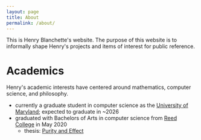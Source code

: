 ```yaml
---
layout: page
title: About
permalink: /about/
---
```


This is Henry Blanchette's website.
The purpose of this website is to informally shape Henry's projects and items of interest for public reference.
<!-- The primary topics covered here are: programming languages, computaric logic, mathematics, philosophy, evolution, game theory, game design. -->

# Academics

Henry's academic interests have centered around mathematics, computer science, and philosophy.

- currently a graduate student in computer science as the [University of Maryland](https://umd.edu); expected to graduate in ~2026
- graduated with Bachelors of Arts in computer science from [Reed College](https://www.reed.edu) in May 2020
  - thesis: [Purity and Effect](https://riib11.github.io/projects_stable/purity-and-effect.html)
